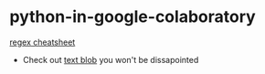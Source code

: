 # python-in-google-colaboratory

[regex cheatsheet](https://cheatography.com/davechild/cheat-sheets/regular-expressions/)
- Check out [text blob](https://textblob.readthedocs.io/en/dev/quickstart.html) you won't be dissapointed 
